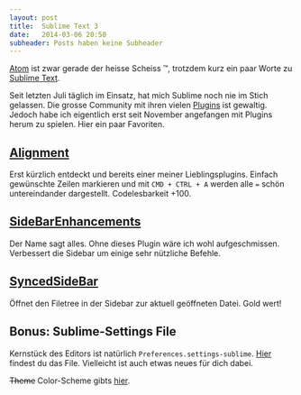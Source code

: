 ```yaml
---
layout: post
title:  Sublime Text 3
date:   2014-03-06 20:50
subheader: Posts haben keine Subheader
---
```


[Atom](https://atom.io/) ist zwar gerade der heisse Scheiss &trade;, trotzdem kurz ein paar Worte zu [Sublime Text](https://www.sublimetext.com/).

Seit letzten Juli täglich im Einsatz, hat mich Sublime noch nie im Stich gelassen. Die grosse Community mit ihren vielen [Plugins](https://sublime.wbond.net/browse) ist gewaltig. Jedoch habe ich eigentlich erst seit November angefangen mit Plugins herum zu spielen. Hier ein paar Favoriten.

## [Alignment](http://wbond.net/sublime_packages/alignment)

Erst kürzlich entdeckt und bereits einer meiner Lieblingsplugins. Einfach gewünschte Zeilen markieren und mit `CMD + CTRL + A` werden alle `=` schön untereindander dargestellt. Codelesbarkeit +100.

## [SideBarEnhancements](https://sublime.wbond.net/packages/SideBarEnhancements)

Der Name sagt alles. Ohne dieses Plugin wäre ich wohl aufgeschmissen. Verbessert die Sidebar um einige sehr nützliche Befehle.

## [SyncedSideBar](https://sublime.wbond.net/packages/SyncedSideBar)

Öffnet den Filetree in der Sidebar zur aktuell geöffneten Datei. Gold wert!

## Bonus: Sublime-Settings File

Kernstück des Editors ist natürlich `Preferences.settings-sublime`. [Hier](https://gist.github.com/stefanzweifel/9397728) findest du das File. Vielleicht ist auch etwas neues für dich dabei.

<del>Theme</del> Color-Scheme gibts [hier](http://tmtheme-editor.herokuapp.com/#/theme/Monokai).